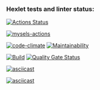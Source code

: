 ### Hexlet tests and linter status:
[![Actions Status](https://github.com/Seawis/fullstack-javascript-project-46/actions/workflows/hexlet-check.yml/badge.svg)](https://github.com/Seawis/fullstack-javascript-project-46/actions)

[![mysels-actions](https://github.com/Seawis/fullstack-javascript-project-46/actions/workflows/mysels-actions.yml/badge.svg)](https://github.com/Seawis/fullstack-javascript-project-46/actions/workflows/mysels-actions.yml)

[![code-climate](https://github.com/Seawis/fullstack-javascript-project-46/actions/workflows/code-climate.yml/badge.svg)](https://github.com/Seawis/fullstack-javascript-project-46/actions/workflows/code-climate.yml) [![Maintainability](https://qlty.sh/badges/f2a185b0-abd7-46d7-8d4f-a1f56ba49083/maintainability.svg)](https://qlty.sh/gh/Seawis/projects/fullstack-javascript-project-46) 

[![Build](https://github.com/Seawis/fullstack-javascript-project-46/actions/workflows/build.yml/badge.svg)](https://github.com/Seawis/fullstack-javascript-project-46/actions/workflows/build.yml) [![Quality Gate Status](https://sonarcloud.io/api/project_badges/measure?project=Seawis_fullstack-javascript-project-46&metric=alert_status)](https://sonarcloud.io/summary/new_code?id=Seawis_fullstack-javascript-project-46)

[![asciicast](https://asciinema.org/a/720945.svg)](https://asciinema.org/a/720945)

[![asciicast](https://asciinema.org/a/723767.svg)](https://asciinema.org/a/723767)
